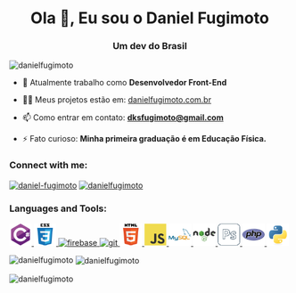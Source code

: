 <h1 align="center">Ola 👋, Eu sou o Daniel Fugimoto</h1>
<h3 align="center">Um dev do Brasil</h3>

<p align="left"> <img src="https://komarev.com/ghpvc/?username=danielfugimoto&label=Profile%20views&color=0e75b6&style=flat" alt="danielfugimoto" /> </p>


- 🔭 Atualmente trabalho como **Desenvolvedor Front-End**

- 👨‍💻 Meus projetos estão em: [danielfugimoto.com.br](https://danielfugimoto.com.br)

- 📫 Como entrar em contato: **dksfugimoto@gmail.com**

- ⚡ Fato curioso: **Minha primeira graduação é em Educação Física.**

<h3 align="left">Connect with me:</h3>
<p align="left">
<a href="https://linkedin.com/in/daniel-fugimoto" target="_blank"><img align="center" src="https://raw.githubusercontent.com/rahuldkjain/github-profile-readme-generator/master/src/images/icons/Social/linked-in-alt.svg" alt="daniel-fugimoto" height="30" width="40" /></a>
<a href="https://instagram.com/danielfugimoto" target="_blank"><img align="center" src="https://raw.githubusercontent.com/rahuldkjain/github-profile-readme-generator/master/src/images/icons/Social/instagram.svg" alt="danielfugimoto" height="30" width="40" /></a>
</p>

<h3 align="left">Languages and Tools:</h3>
<p align="left"> <a href="https://www.w3schools.com/cs/" target="_blank" rel="noreferrer"> <img src="https://raw.githubusercontent.com/devicons/devicon/master/icons/csharp/csharp-original.svg" alt="csharp" width="40" height="40"/> </a> <a href="https://www.w3schools.com/css/" target="_blank" rel="noreferrer"> <img src="https://raw.githubusercontent.com/devicons/devicon/master/icons/css3/css3-original-wordmark.svg" alt="css3" width="40" height="40"/> </a> <a href="https://firebase.google.com/" target="_blank" rel="noreferrer"> <img src="https://www.vectorlogo.zone/logos/firebase/firebase-icon.svg" alt="firebase" width="40" height="40"/> </a> <a href="https://git-scm.com/" target="_blank" rel="noreferrer"> <img src="https://www.vectorlogo.zone/logos/git-scm/git-scm-icon.svg" alt="git" width="40" height="40"/> </a> <a href="https://www.w3.org/html/" target="_blank" rel="noreferrer"> <img src="https://raw.githubusercontent.com/devicons/devicon/master/icons/html5/html5-original-wordmark.svg" alt="html5" width="40" height="40"/> </a> <a href="https://developer.mozilla.org/en-US/docs/Web/JavaScript" target="_blank" rel="noreferrer"> <img src="https://raw.githubusercontent.com/devicons/devicon/master/icons/javascript/javascript-original.svg" alt="javascript" width="40" height="40"/> </a> <a href="https://www.mysql.com/" target="_blank" rel="noreferrer"> <img src="https://raw.githubusercontent.com/devicons/devicon/master/icons/mysql/mysql-original-wordmark.svg" alt="mysql" width="40" height="40"/> </a> <a href="https://nodejs.org" target="_blank" rel="noreferrer"> <img src="https://raw.githubusercontent.com/devicons/devicon/master/icons/nodejs/nodejs-original-wordmark.svg" alt="nodejs" width="40" height="40"/> </a> <a href="https://www.photoshop.com/en" target="_blank" rel="noreferrer"> <img src="https://raw.githubusercontent.com/devicons/devicon/master/icons/photoshop/photoshop-line.svg" alt="photoshop" width="40" height="40"/> </a> <a href="https://www.php.net" target="_blank" rel="noreferrer"> <img src="https://raw.githubusercontent.com/devicons/devicon/master/icons/php/php-original.svg" alt="php" width="40" height="40"/> </a> <a href="https://www.python.org" target="_blank" rel="noreferrer"> <img src="https://raw.githubusercontent.com/devicons/devicon/master/icons/python/python-original.svg" alt="python" width="40" height="40"/> </a> </p>

<p><img align="left" src="https://github-readme-stats.vercel.app/api/top-langs?username=danielfugimoto&show_icons=true&locale=en&layout=compact" alt="danielfugimoto" /></p>

<p>&nbsp;<img align="center" src="https://github-readme-stats.vercel.app/api?username=danielfugimoto&show_icons=true&locale=en" alt="danielfugimoto" /></p>

<p><img align="center" src="https://github-readme-streak-stats.herokuapp.com/?user=danielfugimoto&" alt="danielfugimoto" /></p>
